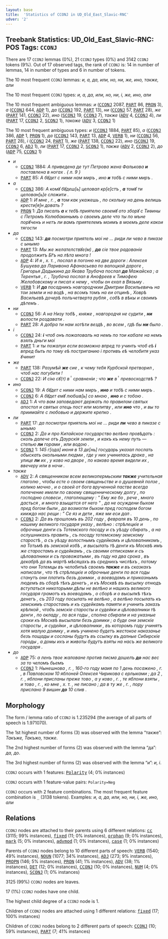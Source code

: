 ```yaml
---
layout: base
title:  'Statistics of CCONJ in UD_Old_East_Slavic-RNC'
udver: '2'
---
```


## Treebank Statistics: UD_Old_East_Slavic-RNC: POS Tags: `CCONJ`

There are 17 `CCONJ` lemmas (0%), 21 `CCONJ` types (0%) and 3142 `CCONJ` tokens (9%).
Out of 17 observed tags, the rank of `CCONJ` is: 14 in number of lemmas, 14 in number of types and 6 in number of tokens.

The 10 most frequent `CCONJ` lemmas: <em>и, а, да, или, но, ни, же, ино, также, али</em>

The 10 most frequent `CCONJ` types:  <em>и, а, да, или, но, ни, і, же, ино, али</em>

The 10 most frequent ambiguous lemmas: <em>и</em> (<tt><a href="orv_rnc-pos-CCONJ.html">CCONJ</a></tt> 2087, <tt><a href="orv_rnc-pos-PART.html">PART</a></tt> 86, <tt><a href="orv_rnc-pos-PRON.html">PRON</a></tt> 3), <em>а</em> (<tt><a href="orv_rnc-pos-CCONJ.html">CCONJ</a></tt> 644, <tt><a href="orv_rnc-pos-ADP.html">ADP</a></tt> 1), <em>да</em> (<tt><a href="orv_rnc-pos-CCONJ.html">CCONJ</a></tt> 192, <tt><a href="orv_rnc-pos-PART.html">PART</a></tt> 13), <em>ни</em> (<tt><a href="orv_rnc-pos-CCONJ.html">CCONJ</a></tt> 57, <tt><a href="orv_rnc-pos-PART.html">PART</a></tt> 28), <em>же</em> (<tt><a href="orv_rnc-pos-PART.html">PART</a></tt> 141, <tt><a href="orv_rnc-pos-CCONJ.html">CCONJ</a></tt> 22), <em>ино</em> (<tt><a href="orv_rnc-pos-SCONJ.html">SCONJ</a></tt> 19, <tt><a href="orv_rnc-pos-CCONJ.html">CCONJ</a></tt> 7), <em>также</em> (<tt><a href="orv_rnc-pos-ADV.html">ADV</a></tt> 4, <tt><a href="orv_rnc-pos-CCONJ.html">CCONJ</a></tt> 4), <em>ли</em> (<tt><a href="orv_rnc-pos-PART.html">PART</a></tt> 17, <tt><a href="orv_rnc-pos-CCONJ.html">CCONJ</a></tt> 2, <tt><a href="orv_rnc-pos-SCONJ.html">SCONJ</a></tt> 1), <em>такоже</em> (<tt><a href="orv_rnc-pos-ADV.html">ADV</a></tt> 3, <tt><a href="orv_rnc-pos-CCONJ.html">CCONJ</a></tt> 1)

The 10 most frequent ambiguous types:  <em>и</em> (<tt><a href="orv_rnc-pos-CCONJ.html">CCONJ</a></tt> 1884, <tt><a href="orv_rnc-pos-PART.html">PART</a></tt> 85), <em>а</em> (<tt><a href="orv_rnc-pos-CCONJ.html">CCONJ</a></tt> 386, <tt><a href="orv_rnc-pos-ADP.html">ADP</a></tt> 1, <tt><a href="orv_rnc-pos-PRON.html">PRON</a></tt> 1), <em>да</em> (<tt><a href="orv_rnc-pos-CCONJ.html">CCONJ</a></tt> 143, <tt><a href="orv_rnc-pos-PART.html">PART</a></tt> 13, <tt><a href="orv_rnc-pos-ADP.html">ADP</a></tt> 4, <tt><a href="orv_rnc-pos-VERB.html">VERB</a></tt> 1), <em>ни</em> (<tt><a href="orv_rnc-pos-CCONJ.html">CCONJ</a></tt> 56, <tt><a href="orv_rnc-pos-PART.html">PART</a></tt> 28), <em>і</em> (<tt><a href="orv_rnc-pos-CCONJ.html">CCONJ</a></tt> 24, <tt><a href="orv_rnc-pos-PART.html">PART</a></tt> 1), <em>же</em> (<tt><a href="orv_rnc-pos-PART.html">PART</a></tt> 138, <tt><a href="orv_rnc-pos-CCONJ.html">CCONJ</a></tt> 22), <em>ино</em> (<tt><a href="orv_rnc-pos-SCONJ.html">SCONJ</a></tt> 19, <tt><a href="orv_rnc-pos-CCONJ.html">CCONJ</a></tt> 6, <tt><a href="orv_rnc-pos-ADJ.html">ADJ</a></tt> 1), <em>ли</em> (<tt><a href="orv_rnc-pos-PART.html">PART</a></tt> 17, <tt><a href="orv_rnc-pos-CCONJ.html">CCONJ</a></tt> 2, <tt><a href="orv_rnc-pos-SCONJ.html">SCONJ</a></tt> 1), <em>также</em> (<tt><a href="orv_rnc-pos-ADV.html">ADV</a></tt> 2, <tt><a href="orv_rnc-pos-CCONJ.html">CCONJ</a></tt> 2), <em>до</em> (<tt><a href="orv_rnc-pos-ADP.html">ADP</a></tt> 75, <tt><a href="orv_rnc-pos-CCONJ.html">CCONJ</a></tt> 1)


* <em>и</em>
  * <tt><a href="orv_rnc-pos-CCONJ.html">CCONJ</a></tt> 1884: <em>А приведена де тут Петрова жена Фалькова <b>и</b> поставлена в ногах . { л. 9 }</em>
  * <tt><a href="orv_rnc-pos-PART.html">PART</a></tt> 85: <em>А бꙋдет с ними нам миръ , ино <b>и</b> тобѣ с ними миръ .</em>
* <em>а</em>
  * <tt><a href="orv_rnc-pos-CCONJ.html">CCONJ</a></tt> 386: <em>А комꙋ бꙋдеш[ь] целовал кр[е]стъ , <b>а</b> томꙋ ти целован[ь]е сложити .</em>
  * <tt><a href="orv_rnc-pos-ADP.html">ADP</a></tt> 1: <em>И мне , г. , <b>а</b> том как укажешь , по скольку на день велишь крести[я]н довать ?</em>
  * <tt><a href="orv_rnc-pos-PRON.html">PRON</a></tt> 1: <em>Да писалъ <b>а</b> к тебѣ приятелю своемꙋ ото зборꙋ с Тиѳины с Петромъ Колюбакинымъ о своемъ деле что ты по мъне порꙋченъ и нетъ ли вамъ приятелемъ моимъ в моемъ деле какои тягости</em>
* <em>да</em>
  * <tt><a href="orv_rnc-pos-CCONJ.html">CCONJ</a></tt> 143: <em><b>да</b> посмотри приятель моі не ... риди ли чево в пиказе с ынымо</em>
  * <tt><a href="orv_rnc-pos-PART.html">PART</a></tt> 13: <em>Мы же желателствꙋе(м) , <b>да</b> сіе твое радованіе продолжитъ Бг҃ъ на лѣта многа !</em>
  * <tt><a href="orv_rnc-pos-ADP.html">ADP</a></tt> 4: <em>И я , х. т. , послал в погоню на две дороги : Алексея Бушуева да Ларивона Афанасьева по валоцкой дароге , Григорья Дадыкина да Якава Трубача послал <b>да</b> Мажайска ; а Терентья , г. , Трубача послал в Анофреев к Тимофею Желобовскому и писал к нему , чтобы он ехал в Вязьму .</em>
  * <tt><a href="orv_rnc-pos-VERB.html">VERB</a></tt> 1: <em>И <b>да</b> посадникъ новгородчкии Дмитрии Васильевичь на тои земли и на водѣ , на всомъ томъ на еи отцинѣ , Ховрѣ Васильевѣ дочерѣ полъчетверта рубля , собѣ в вѣкы и своимъ дѣтемъ .</em>
* <em>ни</em>
  * <tt><a href="orv_rnc-pos-CCONJ.html">CCONJ</a></tt> 56: <em>А на Низу тобѣ , княже , новгородчя не судити , <b>ни</b> волости роздавати .</em>
  * <tt><a href="orv_rnc-pos-PART.html">PART</a></tt> 28: <em>А добра ти нам хотѣти вездѣ , во всем , гдѣ бы <b>ни</b> было .</em>
* <em>і</em>
  * <tt><a href="orv_rnc-pos-CCONJ.html">CCONJ</a></tt> 24: <em><b>і</b> чтоб онъ пожаловалъ на немъ по тои кабале на немъ взялъ дньги моі</em>
  * <tt><a href="orv_rnc-pos-PART.html">PART</a></tt> 1: <em>и ты пожалуи если возможно впред то учинть чтоб еѣ <b>і</b> впред быть по тому еѣ постриганию і противъ еѣ челобитя указ ꙋчинит</em>
* <em>же</em>
  * <tt><a href="orv_rnc-pos-PART.html">PART</a></tt> 138: <em>Разумѣй <b>же</b> сие , к чему тебя Курбской претворил , чтоб нас погубити !</em>
  * <tt><a href="orv_rnc-pos-CCONJ.html">CCONJ</a></tt> 22: <em>И сіꙗ сꙋ(т) вⸯ сравненіи ; что <b>же</b> вⸯ превосходствѣ ?</em>
* <em>ино</em>
  * <tt><a href="orv_rnc-pos-SCONJ.html">SCONJ</a></tt> 19: <em>А бꙋдет с ними нам миръ , <b>ино</b> и тобѣ с ними миръ .</em>
  * <tt><a href="orv_rnc-pos-CCONJ.html">CCONJ</a></tt> 6: <em>А бꙋдет емꙋ любѡв[ь] со мною , <b>ино</b> и с тобою .</em>
  * <tt><a href="orv_rnc-pos-ADJ.html">ADJ</a></tt> 1: <em>А что вам заповедают держать по правилом святых апостол и святых отець пост или молитву , или <b>ино</b> что , и вы то приимайте с любовью и держите крепко .</em>
* <em>ли</em>
  * <tt><a href="orv_rnc-pos-PART.html">PART</a></tt> 17: <em>да посмотри приятель моі не ... риди <b>ли</b> чево в пиказе с ынымо</em>
  * <tt><a href="orv_rnc-pos-CCONJ.html">CCONJ</a></tt> 2: <em>Да и про Китайское государство велѣно провѣдать : сколь далече отъ Даурскія земли , и какъ къ нему путь — степью <b>ли</b> горами , или водою .</em>
  * <tt><a href="orv_rnc-pos-SCONJ.html">SCONJ</a></tt> 1: <em>145 г[ода] июня в 13 де[нь] государь указал послать обыскать окольными людми , где у них учинилась драка , на улице <b>ли</b> их , у ково на дворе , по каково время видели их , ввечеру или в ночи .</em>
* <em>также</em>
  * <tt><a href="orv_rnc-pos-ADV.html">ADV</a></tt> 2: <em>А священником всем великопермьским <b>также</b> учительная глаголю , чтобы есте о своем священьстве и о душевней ползе , колико мочно , и о своей от бога врученной пастве всегда попечение имели по своему священническому долгу , по господню словеси , глаголющему : " Ему же бо , рече , много дасться , и много взыщется от него " , да не осуждени быхом пред богом были , да возмогли быхом пред господем богом кииждо нас рещи : " Се яз и дети , яже ми еси дал .</em>
  * <tt><a href="orv_rnc-pos-CCONJ.html">CCONJ</a></tt> 2: <em>Да въ прошломъ въ 202 году , февраля въ 10 день , по нашему великого государя указу , велѣно : стрѣлецкіе и оброчные денги съ Тотемского посаду и съ уѣзду сбирать , а на ослушникахъ править , съ посаду тотемскому земскому старостѣ , а съ уѣзду волостнымъ судейкамъ и цѣловалникомъ , на Тотьмѣ въ земской избѣ , и высылать тѣ денги къ Москвѣ имъ же старостамъ и судейкамъ , съ своими отписками и съ цѣловалники и съ провожатыми , въ году на два срока , въ декабрѣ да въ мартѣ мѣсяцахъ въ среднихъ числѣхъ , потому что они Тотемцы въ челобитьѣ своемъ <b>также</b> и въ сказкахъ написали , что тѣ стрѣлецкіе и оброчные денги по вся годы станутъ они платить безъ доимки , а воеводамъ и приказнымъ людемъ въ сборѣ тѣхъ денегъ , и къ Москвѣ въ высылку отнюдъ вступаться никоторыми дѣлы не велѣно и нашихъ великого государя грамотъ къ воеводамъ , о сборѣ и о высылкѣ тѣхъ денегъ , съ 203 году посылать не велѣно , а велѣно посылать къ земскимъ старостамъ и къ судейкамъ памяти и учинить заказъ крѣпкой , чтобъ земскіе старосты и судейки и цѣловалники тѣ денги , по окладу , по вся годы , сполна сбирали и на указные сроки къ Москвѣ высылали безъ доимки ; а буде они земскіе старосты , и судейки , и цѣловалники , въ которомъ году учинятъ хотя малую доимку , и имъ учинено будетъ жестокое наказанье безъ пощады и сосланы будутъ въ ссылку въ далные Сибирскіе городы , а домы ихъ и животы будутъ взяты на насъ же великого государя .</em>
* <em>до</em>
  * <tt><a href="orv_rnc-pos-ADP.html">ADP</a></tt> 75: <em>а ленъ твое жаловане против писма дошелъ <b>до</b> нас вес за то челомъ бьемъ</em>
  * <tt><a href="orv_rnc-pos-CCONJ.html">CCONJ</a></tt> 1: <em>Нынешнова , г. , 160-го году маия по 1 день посажено , г. , в Павловском 10 яблоней Олексея Чирикова с ерлыками ; да 2 , г. , яблони присланы преже тово , а у ково , г. , те яблони взяты , и тово , г. , ко мне , х. т. , не писано ; да в ту же , г. , пору прислано 9 вишин <b>до</b> 10 слив .</em>

## Morphology

The form / lemma ratio of `CCONJ` is 1.235294 (the average of all parts of speech is 1.971070).

The 1st highest number of forms (3) was observed with the lemma “также”: <em>Такъже, Такъжо, также</em>.

The 2nd highest number of forms (2) was observed with the lemma “да”: <em>да, до</em>.

The 3rd highest number of forms (2) was observed with the lemma “и”: <em>и, і</em>.

`CCONJ` occurs with 1 features: <tt><a href="orv_rnc-feat-Polarity.html">Polarity</a></tt> (4; 0% instances)

`CCONJ` occurs with 1 feature-value pairs: `Polarity=Neg`

`CCONJ` occurs with 2 feature combinations.
The most frequent feature combination is `_` (3138 tokens).
Examples: <em>и, а, да, или, но, ни, і, же, ино, али</em>


## Relations

`CCONJ` nodes are attached to their parents using 6 different relations: <tt><a href="orv_rnc-dep-cc.html">cc</a></tt> (3115; 99% instances), <tt><a href="orv_rnc-dep-fixed.html">fixed</a></tt> (11; 0% instances), <tt><a href="orv_rnc-dep-orphan.html">orphan</a></tt> (9; 0% instances), <tt><a href="orv_rnc-dep-mark.html">mark</a></tt> (5; 0% instances), <tt><a href="orv_rnc-dep-advmod.html">advmod</a></tt> (1; 0% instances), <tt><a href="orv_rnc-dep-case.html">case</a></tt> (1; 0% instances)

Parents of `CCONJ` nodes belong to 10 different parts of speech: <tt><a href="orv_rnc-pos-VERB.html">VERB</a></tt> (1540; 49% instances), <tt><a href="orv_rnc-pos-NOUN.html">NOUN</a></tt> (1077; 34% instances), <tt><a href="orv_rnc-pos-ADJ.html">ADJ</a></tt> (273; 9% instances), <tt><a href="orv_rnc-pos-PROPN.html">PROPN</a></tt> (146; 5% instances), <tt><a href="orv_rnc-pos-PRON.html">PRON</a></tt> (41; 1% instances), <tt><a href="orv_rnc-pos-ADV.html">ADV</a></tt> (38; 1% instances), <tt><a href="orv_rnc-pos-DET.html">DET</a></tt> (12; 0% instances), <tt><a href="orv_rnc-pos-CCONJ.html">CCONJ</a></tt> (10; 0% instances), <tt><a href="orv_rnc-pos-NUM.html">NUM</a></tt> (4; 0% instances), <tt><a href="orv_rnc-pos-SCONJ.html">SCONJ</a></tt> (1; 0% instances)

3125 (99%) `CCONJ` nodes are leaves.

17 (1%) `CCONJ` nodes have one child.

The highest child degree of a `CCONJ` node is 1.

Children of `CCONJ` nodes are attached using 1 different relations: <tt><a href="orv_rnc-dep-fixed.html">fixed</a></tt> (17; 100% instances)

Children of `CCONJ` nodes belong to 2 different parts of speech: <tt><a href="orv_rnc-pos-CCONJ.html">CCONJ</a></tt> (10; 59% instances), <tt><a href="orv_rnc-pos-PART.html">PART</a></tt> (7; 41% instances)

